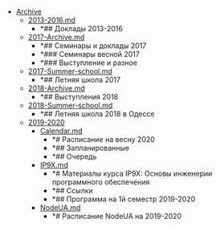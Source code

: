- <a href = "E:\Node_projects\Node_Way\ArchivTSH_2\ArhivTimur_2\Index-master\Archive\cat.Archive\dir.Archive.md">Archive</a>
    - <a href = "E:\Node_projects\Node_Way\ArchivTSH_2\ArhivTimur_2\Index-master\Archive\2013-2016.md">2013-2016.md</a>
        - *## Доклады 2013-2016
    - <a href = "E:\Node_projects\Node_Way\ArchivTSH_2\ArhivTimur_2\Index-master\Archive\2017-Archive.md">2017-Archive.md</a>
        - *## Семинары и доклады 2017
        - *### Семинары весной 2017
        - *### Выступление и разное
    - <a href = "E:\Node_projects\Node_Way\ArchivTSH_2\ArhivTimur_2\Index-master\Archive\2017-Summer-school.md">2017-Summer-school.md</a>
        - *## Летняя школа 2017
    - <a href = "E:\Node_projects\Node_Way\ArchivTSH_2\ArhivTimur_2\Index-master\Archive\2018-Archive.md">2018-Archive.md</a>
        - *## Выступления 2018
    - <a href = "E:\Node_projects\Node_Way\ArchivTSH_2\ArhivTimur_2\Index-master\Archive\2018-Summer-school.md">2018-Summer-school.md</a>
        - *## Летняя школа 2018 в Одессе
    - <a href = "E:\Node_projects\Node_Way\ArchivTSH_2\ArhivTimur_2\Index-master\Archive\2019-2020\cat.2019-2020\dir.2019-2020.md">2019-2020</a>
        - <a href = "E:\Node_projects\Node_Way\ArchivTSH_2\ArhivTimur_2\Index-master\Archive\2019-2020\Calendar.md">Calendar.md</a>
            - *# Расписание на весну 2020
            - *## Запланированные
            - *## Очередь
        - <a href = "E:\Node_projects\Node_Way\ArchivTSH_2\ArhivTimur_2\Index-master\Archive\2019-2020\IP9X.md">IP9X.md</a>
            - *# Материалы курса IP9X: Основы инженерии программного обеспечения
            - *## Ссылки
            - *## Программа на 1й семестр 2019-2020
        - <a href = "E:\Node_projects\Node_Way\ArchivTSH_2\ArhivTimur_2\Index-master\Archive\2019-2020\NodeUA.md">NodeUA.md</a>
            - *# Расписание NodeUA на 2019-2020
    
